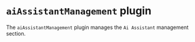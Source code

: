 # `aiAssistantManagement` plugin

The `aiAssistantManagement` plugin manages the `Ai Assistant` management section.
